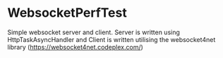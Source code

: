 # WebsocketPerfTest
Simple websocket server and client.
Server is written using HttpTaskAsyncHandler and
Client is written utilising the websocket4net library (https://websocket4net.codeplex.com/)
